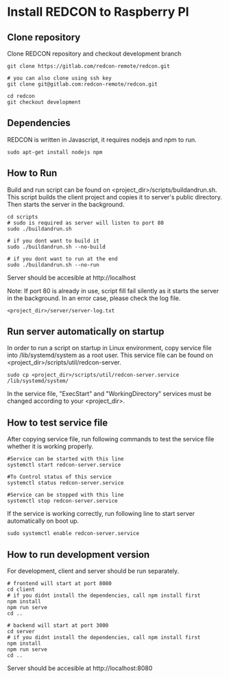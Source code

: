 # Install REDCON to Raspberry PI

## Clone repository
Clone REDCON repository and checkout development branch
```
git clone https://gitlab.com/redcon-remote/redcon.git

# you can also clone using ssh key
git clone git@gitlab.com:redcon-remote/redcon.git

cd redcon
git checkout development
```

## Dependencies
REDCON is written in Javascript, it requires nodejs and npm to run.
```
sudo apt-get install nodejs npm
```

## How to Run
Build and run script can be found on <project_dir>/scripts/buildandrun.sh. This script builds the client project and copies it to server's public directory. Then starts the server in the background.
```
cd scripts
# sudo is required as server will listen to port 80
sudo ./buildandrun.sh

# if you dont want to build it 
sudo ./buildandrun.sh --no-build

# if you dont want to run at the end
sudo ./buildandrun.sh --no-run
```
Server should be accesible at http://localhost

Note: If port 80 is already in use, script fill fail silently as it starts the server in the background. In an error case, please check the log file.
```
<project_dir>/server/server-log.txt
```

## Run server automatically on startup
In order to run a script on startup in Linux environment, copy service file into /lib/systemd/system as a root user. This service file can be found on <project_dir>/scripts/util/redcon-server. 
```
sudo cp <project_dir>/scripts/util/redcon-server.service /lib/systemd/system/
```
In the service file, "ExecStart" and "WorkingDirectory" services must be changed according to your <project_dir>.

## How to test service file
After copying service file, run following commands to test the service file whether it is working properly.
```
#Service can be started with this line
systemctl start redcon-server.service

#To Control status of this service
systemctl status redcon-server.service

#Service can be stopped with this line
systemctl stop redcon-server.service
```
If the service is working correctly, run following line to start server automatically on boot up.
```
sudo systemctl enable redcon-server.service
```

## How to run development version
For development, client and server should be run separately.
```
# frontend will start at port 8080
cd client
# if you didnt install the dependencies, call npm install first
npm install
npm run serve
cd ..

# backend will start at port 3000
cd server
# if you didnt install the dependencies, call npm install first
npm install
npm run serve
cd ..
```
Server should be accesible at http://localhost:8080